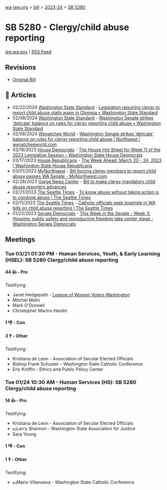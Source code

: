 [wa-law.org](/) > [bill](/bill/) > [2023-24](/bill/2023-24/) > [SB 5280](/bill/2023-24/sb/5280/)

# SB 5280 - Clergy/child abuse reporting
[leg.wa.gov](https://app.leg.wa.gov/billsummary?BillNumber=5280&Year=2023&Initiative=false) | [RSS Feed](./rss.xml)

## Revisions
* [Original Bill](1/)

## 📰 Articles
* 02/22/2024 [Washington State Standard](/org/washington_state_standard/) - [Legislation requiring clergy to report child abuse stalls again in Olympia • Washington State Standard](https://washingtonstatestandard.com/2024/02/21/legislation-requiring-clergy-to-report-child-abuse-stalls-again-in-olympia/#:~:text=Senate%20Bill%205280)
* 02/08/2024 [Washington State Standard](/org/washington_state_standard/) - [Washington Senate strikes ‘delicate’ balance on rules for clergy reporting child abuse • Washington State Standard](https://washingtonstatestandard.com/2024/02/08/washington-senate-strikes-delicate-balance-on-rules-for-clergy-reporting-child-abuse/#:~:text=Senate%20Bill%205280)
* 02/08/2024 [Wenatchee World](/org/wenatchee_world/) - [Washington Senate strikes ‘delicate’ balance on rules for clergy reporting child abuse | Northwest | wenatcheeworld.com](https://www.wenatcheeworld.com/news/northwest/washington-senate-strikes-delicate-balance-on-rules-for-clergy-reporting-child-abuse/article_033c71a0-c701-11ee-9096-b32bd195ac73.html#:~:text=Senate%20Bill%205280)
* 03/19/2023 [House Democrats](/org/house_democrats/) - [The House Hot Sheet for Week 11 of the 2023 Legislative Session – Washington State House Democrats](https://housedemocrats.wa.gov/blog/2023/03/19/the-house-hot-sheet-for-week-11-of-the-2023-legislative-session/#:~:text=SB%205280)
* 03/17/2023 [House Republicans](/org/house_republicans/) - [The Week Ahead: March 20 - 24, 2023 | Washington State House Republicans](https://houserepublicans.wa.gov/week/march-20-24-2023/#:~:text=SB%205280)
* 03/01/2023 [MyNorthwest](/org/mynorthwest/) - [Bill forcing clergy members to report child abuse passes WA Senate - MyNorthwest.com](https://mynorthwest.com/3847255/bill-forcing-members-clergy-report-child-abuse-senate-clergy-penitent-privilege/#:~:text=SB%205280)
* 02/28/2023 [Gorge News Center](/org/gorge_news_center/) - [Bill to make clergy mandatory child abuse reporters advances](https://gorgenewscenter.com/2023/02/28/bill-to-make-clergy-mandatory-child-abuse-reporters-advances/#:~:text=Senate%20Bill%205280)
* 02/21/2023 [The Seattle Times](/org/the_seattle_times/) - [To know abuse without taking action is to condone abuse | The Seattle Times](https://www.seattletimes.com/opinion/to-know-abuse-without-taking-action-is-to-condone-abuse/#:~:text=Senate%20Bill%205280)
* 02/11/2023 [The Seattle Times](/org/the_seattle_times/) - [Catholic officials seek loophole in WA bills on child abuse reporting | The Seattle Times](https://www.seattletimes.com/seattle-news/politics/catholic-officials-seek-loophole-in-wa-bills-on-child-abuse-reporting/#:~:text=Senate%20Bill%205280)
* 01/22/2023 [Senate Democrats](/org/senate_democrats/) - [This Week in the Senate - Week 3: Housing, public safety and reproductive freedom take center stage - Washington Senate Democrats](https://senatedemocrats.wa.gov/blog/2023/01/22/this-week-in-the-senate-week-3-housing-public-safety-and-reproductive-freedom-take-center-stage/#:~:text=Senate%20Bill%205280)

## Meetings
### Tue 03/21 01:30 PM - Human Services, Youth, & Early Learning (HSEL): SB 5280 Clergy/child abuse reporting
#### 44 👍 - Pro
Testifying:
* Janet Hedgepath - [League of Women Voters Washington](/org/league_of_women_voters_washington/)
* Mitchel Melin
* Mark O'Donnell
* Christopher Marino Hardin

#### 1 👎 - Con

#### 3 ❓ - Other
Testifying:
* Kristiana de Leon - Association of Secular Elected Officials
* Bishop Frank Schuster - Washington State Catholic Conference
* Eric Kniffin - Ethics and Public Policy Center

### Tue 01/24 10:30 AM - Human Services (HS): SB 5280 Clergy/child abuse reporting
#### 14 👍 - Pro
Testifying:
* Kristiana de Leon - Association of Secular Elected Officials
* 💵Larry Shannon - Washington State Association for Justice
* Sara Young

#### 1 👎 - Con

#### 1 ❓ - Other
Testifying:
* 💵Mario Villanueva - Washington State Catholic Conference
